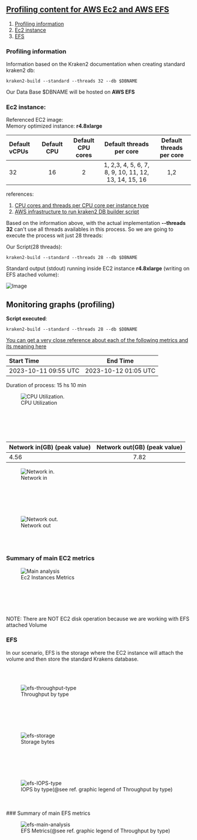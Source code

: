## <ins>Profiling content for AWS Ec2 and AWS EFS</ins>

1. [Profiling information](https://github.com/ldipotetjob/kraken2/blob/kraken2aws_profilingfromv2.1.3/docs/awsStandardDB/profiling.md#profiling-information)
2. [Ec2 instance](https://github.com/ldipotetjob/kraken2/blob/kraken2aws_profilingfromv2.1.3/docs/awsStandardDB/profiling.md#ec2-instance)
3. [EFS](https://github.com/ldipotetjob/kraken2/blob/kraken2aws_profilingfromv2.1.3/docs/awsStandardDB/profiling.md#efs)

### Profiling information

Information based on the Kraken2 documentation when creating standard kraken2 db:

```shell
kraken2-build --standard --threads 32 --db $DBNAME
```
Our Data Base $DBNAME will be hosted on **AWS EFS** 

### Ec2 instance: 

Referenced EC2 image:</br> 
Memory optimized instance: **r4.8xlarge**

| Default vCPUs	    | Default CPU | Default CPU cores | Default threads per core  | Default threads per core  |
| :---------------- | :---------: | :---------------: | :-----------------------: | :-----------------------: | 
| 32                |  16         |  2                |   1, 2,3, 4, 5, 6, 7, 8, 9, 10, 11, 12, 13, 14, 15, 16 |1,2|    

references:  
1. [CPU cores and threads per CPU core per instance type](https://docs.aws.amazon.com/AWSEC2/latest/UserGuide/cpu-options-supported-instances-values.html)
2. [AWS infrastructure to run kraken2 DB builder script](https://github.com/ldipotetjob/kraken2/blob/kraken2aws_profilingfromv2.1.3/docs/awsStandardDB/profilingpngs/kraken-ecs-efs.jpg)

Based on the information above, with the actual implementation  **--threads 32**  can't use all threads availables in this process. So we are going to execute the process wit just 28 threads: 

Our Script(28 threads):

```shell
kraken2-build --standard --threads 28 --db $DBNAME
```

Standard output (stdout) running inside EC2 instance **r4.8xlarge** (writing on EFS atached volume): 

![Image](,,/../profilingpngs/stdout-kraken-buildb.png)

## Monitoring graphs (profiling)

**Script executed**:

```shell
kraken2-build --standard --threads 28 --db $DBNAME
```

[You can get a very close reference about each of the following metrics and its meaning here](https://docs.aws.amazon.com/AWSEC2/latest/UserGuide/viewing_metrics_with_cloudwatch.html#ec2-cloudwatch-metrics)


|      Start Time      |       End Time       | 
| :--------------------| :-------------------:|
| 2023-10-11 09:55 UTC | 2023-10-12 01:05 UTC |

Duration of process: 15 hs 10 min 

<figure>
  <img
  src="https://github.com/ldipotetjob/kraken2/blob/kraken2aws_profilingfromv2.1.3/docs/awsStandardDB/profilingpngs/cpu_utilization_time_start.png"
  alt="CPU Utilization.">
  <figcaption>CPU Utilization</figcaption>
</figure>

</br>
</br>
</br>
</br>

| Network in(GB) (peak value) | Network out(GB) (peak value) | 
| :---------------------------| :--------------------------: | 
|             4.56            |           7.82               | 


<figure>
  <img
  src="https://github.com/ldipotetjob/kraken2/blob/kraken2aws_profilingfromv2.1.3/docs/awsStandardDB/profilingpngs/network-in.png"
  alt="Network in.">
  <figcaption>Network in</figcaption>
</figure>

</br>
</br>
</br>
</br>

<figure>
  <img
  src="https://github.com/ldipotetjob/kraken2/blob/kraken2aws_profilingfromv2.1.3/docs/awsStandardDB/profilingpngs/network-out.png"
  alt="Network out.">
  <figcaption>Network out</figcaption>
</figure>

</br>
</br>

### Summary of main EC2 metrics

<figure>
  <img
  src="https://github.com/ldipotetjob/kraken2/blob/kraken2aws_profilingfromv2.1.3/docs/awsStandardDB/profilingpngs/main_analysis.png"
  alt="Main analysis">
  <figcaption>Ec2 Instances Metrics</figcaption>
</figure>

</br>
</br>
</br>
</br>

NOTE: There are NOT EC2 disk operation because we are working with EFS attached Volume  

### EFS

In our scenario, EFS is the storage where the EC2 instance will attach the volume and then store the standard Krakens database.

</br>
</br>

<figure>
  <img
  src="https://github.com/ldipotetjob/kraken2/blob/kraken2aws_profilingfromv2.1.3/docs/awsStandardDB/profilingpngs/efs-throughput-type.png"
  alt="efs-throughput-type">
  <figcaption>Throughput by type</figcaption>
</figure>
</br>
</br>
</br>
</br>
<figure>
  <img
  src="https://github.com/ldipotetjob/kraken2/blob/kraken2aws_profilingfromv2.1.3/docs/awsStandardDB/profilingpngs/efs-storage.png"
  alt="efs-storage">
  <figcaption>Storage bytes</figcaption>
</figure>
</br>
</br>
</br>
</br>
<figure>
  <img
  src="https://github.com/ldipotetjob/kraken2/blob/kraken2aws_profilingfromv2.1.3/docs/awsStandardDB/profilingpngs/efs-IOPS-type.png"
  alt="efs-IOPS-type">
  <figcaption>IOPS by type(@see ref. graphic legend of Throughput by type)</figcaption>
</figure>
</br>
</br>
### Summary of main EFS metrics
<figure>
  <img
  src="https://github.com/ldipotetjob/kraken2/blob/kraken2aws_profilingfromv2.1.3/docs/awsStandardDB/profilingpngs/efs-main-analysis.png"
  alt="efs-main-analysis">
  <figcaption>EFS Metrics(@see ref. graphic legend of Throughput by type)</figcaption>
</figure>
</br>
</br>
